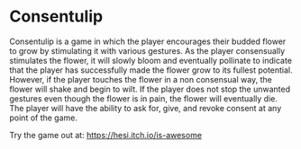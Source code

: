 # Consentulip

Consentulip is a game in which the player encourages their budded flower to grow by stimulating it with various gestures. As the player consensually stimulates the flower, it will slowly bloom and eventually pollinate to indicate that the player has successfully made the flower grow to its fullest potential. However, if the player touches the flower in a non consensual way, the flower will shake and begin to wilt. If the player does not stop the unwanted gestures even though the flower is in pain, the flower will eventually die. The player will have the ability to ask for, give, and revoke consent at any point of the game.

Try the game out at:
https://hesi.itch.io/is-awesome

